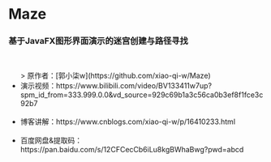 # Maze
<h3>基于JavaFX图形界面演示的迷宫创建与路径寻找</h3></br>
<ul>
> 原作者：[郭小柒w](https://github.com/xiao-qi-w/Maze)
<li>演示视频：https://www.bilibili.com/video/BV133411w7up?spm_id_from=333.999.0.0&vd_source=929c69b1a3c56ca0b3ef8f1fce3c92b7</li></br>
<li>博客讲解：https://www.cnblogs.com/xiao-qi-w/p/16410233.html</li></br>
<li>百度网盘&提取码：https://pan.baidu.com/s/12CFCecCb6iLu8kgBWhaBwg?pwd=abcd </li></br>
</ul>
